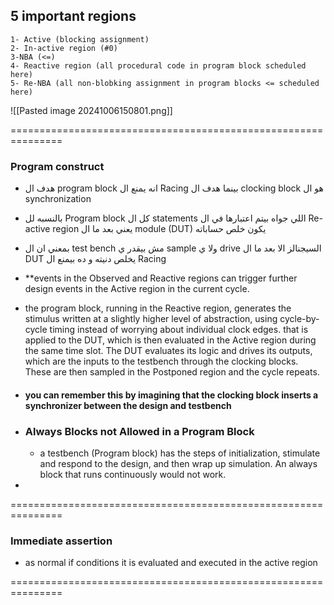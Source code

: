 
## 5 important regions ##

	1- Active (blocking assignment)
	2- In-active region (#0)
	3-NBA (<=)
	4- Reactive region (all procedural code in program block scheduled here)
	5- Re-NBA (all non-blobking assignment in program blocks <= scheduled here)


![[Pasted image 20241006150801.png]]

===============================================================
### Program construct ###

- هدف ال program block انه يمنع ال Racing بينما هدف ال clocking block هو ال synchronization 

- بالنسبه لل Program block كل ال statements اللي جواه بيتم اعتبارها في ال Re-active region يعني
بعد ما ال module (DUT) يكون خلص حساباته 
- بمعني ان ال test bench مش بيقدر ي sample ولا ي drive السيجنالز الا بعد ما ال DUT يخلص دنيته و ده بيمنع ال Racing 

- **events in the Observed and Reactive regions can trigger further design events in the Active region in the current cycle.

- the program block, running in the Reactive region, generates the stimulus written at a slightly higher level of abstraction, using cycle-by-cycle timing instead of worrying about individual clock edges. that is applied to the DUT, which is then evaluated in the Active region during the same time slot. The DUT evaluates its logic and drives its outputs, which are the inputs to the testbench through the clocking blocks. These are then sampled in the Postponed region and the cycle repeats.

- #### you can remember this by imagining that the clocking block inserts a synchronizer between the design and testbench

- ### Always Blocks not Allowed in a Program Block 
	- a testbench (Program block) has the steps of initialization, stimulate and respond to the design, and then wrap up simulation. An always block that runs continuously would not work.
-


===============================================================

### Immediate assertion ###

- as normal if conditions it is evaluated and executed in the active region

===============================================================